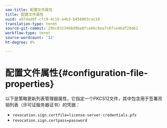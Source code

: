 ```yaml
---
seo-title: 配置文件属性
title: 配置文件属性
uuid: a07dad9f-cfc9-4c1b-a4b2-b458803cac18
translation-type: tm+mt
source-git-commit: 29bc8323460d9be0fce66cbea7c6fce46df20d61
workflow-type: tm+mt
source-wordcount: '32'
ht-degree: 0%

---
```



# 配置文件属性{#configuration-file-properties}

以下是策略更新列表管理器属性，它指定一个PKCS12文件，其中包含用于签署吊销列表（许可证服务器证书）的凭据：

* `revocation.sign.certfile=license-server-credentials.pfx`
* `revocation.sign.certpass=password`

